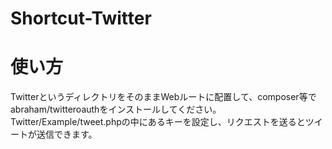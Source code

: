# Shortcut-Twitter

# 使い方
TwitterというディレクトリをそのままWebルートに配置して、composer等でabraham/twitteroauthをインストールしてください。
Twitter/Example/tweet.phpの中にあるキーを設定し、リクエストを送るとツイートが送信できます。
